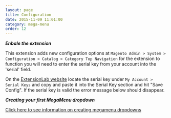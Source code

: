 ```yaml
---
layout: page
title: Configuration
date: 2015-11-09 11:01:00
category: mega-menu
order: 12
---
```


***Enbale the extension***

This extension adds new configuration options at ```Magento Admin > System > Configuration > Catalog > Category Top Navigation```
for the extension to function you will need to enter the serial key from your account into the 'serial' field.

On the [ExtensionLab website](http://www.theextensionlab.com/downloadable/extension_keys/list/) locate the serial key under ```My Account > Serial Keys```
and copy and paste it into the Serial Key section and hit "Save Config". If the serial key is valid the error message below should disappear.

***Creating your first MegaMenu dropdown***

[Click here to see information on creating megamenu dropdowns](/mega-menu/create-a-dropdown.html)